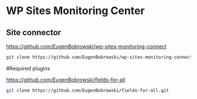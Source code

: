 # WP Sites Monitoring Center

## Site connector 

https://github.com/EugenBobrowski/wp-sites-monitoring-connect

```bash
git clone https://github.com/EugenBobrowski/wp-sites-monitoring-connect.git
```


#Required plugins

https://github.com/EugenBobrowski/fields-for-all

```bash
git clone https://github.com/EugenBobrowski/fields-for-all.git
```

